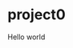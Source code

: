 # project0
<!DOCTYPE html>
<html>
<head><title>My Web page</title></head>
<body>
   Hello world 
</body>
</html>
